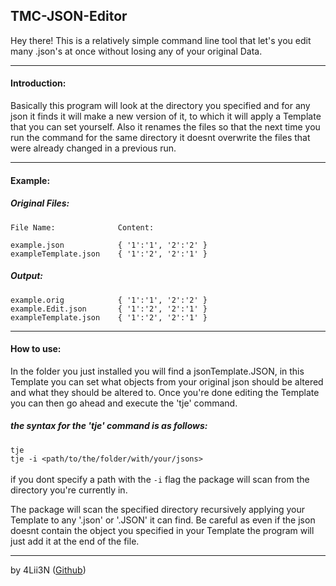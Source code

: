 ## TMC-JSON-Editor 
Hey there! This is a relatively simple command line tool that let's you edit
many .json's at once without losing any of your original Data.

---

#### Introduction:
Basically this program will look at the directory you specified 
and for any json it finds it will make a new version of it, to which it will apply a 
Template that you can set yourself. Also it renames the files so that the next 
time you run the command for the same directory it doesnt overwrite the files 
that were already changed in a previous run.

---

#### Example:
##### Original Files:
    File Name:              Content:
    
    example.json            { '1':'1', '2':'2' } 
    exampleTemplate.json    { '1':'2', '2':'1' } 
##### Output:
    example.orig            { '1':'1', '2':'2' } 
    example.Edit.json       { '1':'2', '2':'1' } 
    exampleTemplate.json    { '1':'2', '2':'1' } 

---

 #### How to use:
In the folder you just installed you will find a jsonTemplate.JSON, in this Template 
you can set what objects from your original json should be altered and what 
they should be altered to. Once you're done editing the Template you can 
then go ahead and execute the 'tje' command.

##### the syntax for the 'tje' command is as follows: <br>
``` tje ``` <br>
``` tje -i <path/to/the/folder/with/your/jsons> ``` <br> <br>
if you dont specify a path with the ``` -i ``` flag the package will scan from the directory you're currently in. 

The package will scan the specified directory recursively applying your 
Template to any '.json' or '.JSON' it can find. Be careful as even if the json 
doesnt contain the object you specified in your Template the program will just 
add it at the end of the file. 

---

by 4Lii3N ([Github]())
